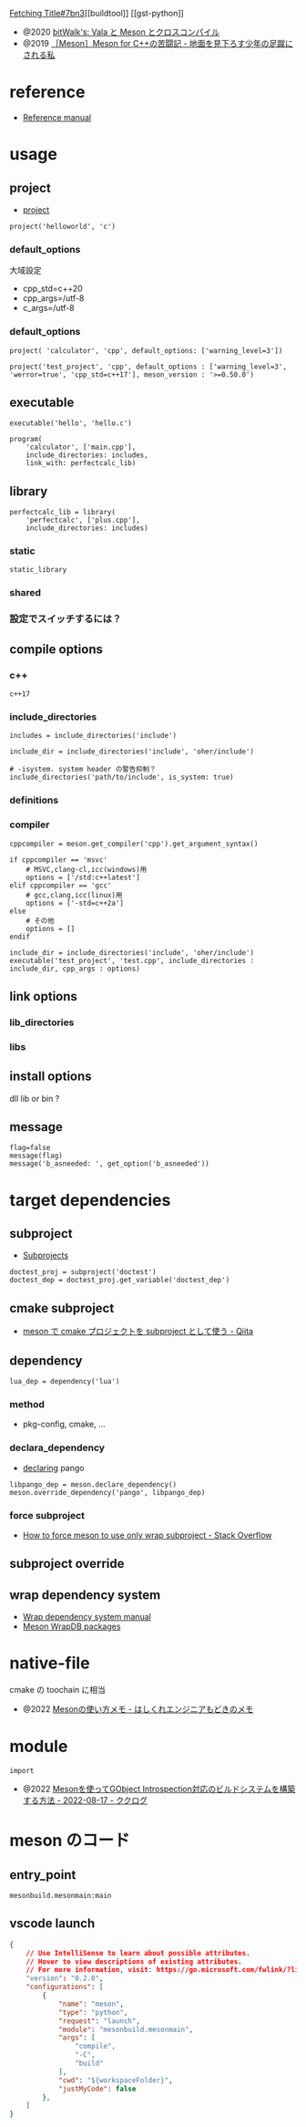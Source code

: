 [Fetching Title#7bn3](https://gitlab.freedesktop.org/xrdesktop/xrdesktop)[[buildtool]]
[[gst-python]]


- @2020 [bitWalk's: Vala と Meson とクロスコンパイル](https://bitwalk.blogspot.com/2020/08/vala-meson.html)
- @2019 [［Meson］Meson for C++の苦闘記 - 地面を見下ろす少年の足蹴にされる私](https://onihusube.hatenablog.com/entry/2019/09/20/023511)

# reference
- [Reference manual](https://mesonbuild.com/Reference-manual.html)

# usage

## project
- [project](https://mesonbuild.com/Reference-manual_functions.html#project)
```meson.build
project('helloworld', 'c')
```

### default_options 
大域設定
- cpp_std=c++20
- cpp_args=/utf-8
- c_args=/utf-8


### default_options

```meson.build
project( 'calculator', 'cpp', default_options: ['warning_level=3'])
```

```meson.build
project('test_project', 'cpp', default_options : ['warning_level=3', 'werror=true', 'cpp_std=c++17'], meson_version : '>=0.50.0')
```

## executable
```meson.build
executable('hello', 'hello.c')
```

```meson.build
program(
    'calculator', ['main.cpp'],
    include_directories: includes,
    link_with: perfectcalc_lib)
```

## library
```meson.build
perfectcalc_lib = library(
    'perfectcalc', ['plus.cpp'],
    include_directories: includes)
```

### static
`static_library`
### shared

### 設定でスイッチするには？

## compile options
### c++
`c++17`
### include_directories
```meson.build
includes = include_directories('include')

include_dir = include_directories('include', 'oher/include')

# -isystem. system header の警告抑制？
include_directories('path/to/include', is_system: true)
```

### definitions

### compiler

```meson.build
cppcompiler = meson.get_compiler('cpp').get_argument_syntax()

if cppcompiler == 'msvc'
    # MSVC,clang-cl,icc(windows)用
    options = ['/std:c++latest']
elif cppcompiler == 'gcc'
    # gcc,clang,icc(linux)用
    options = ['-std=c++2a']
else
    # その他
    options = []
endif

include_dir = include_directories('include', 'oher/include')
executable('test_project', 'test.cpp', include_directories : include_dir, cpp_args : options)
```

## link options
### lib_directories
### libs

## install options
dll lib or bin ?

## message
```meson.build
flag=false
message(flag)
message('b_asneeded: ', get_option('b_asneeded'))
```

# target dependencies
## subproject
- [Subprojects](https://mesonbuild.com/Subprojects.html)
```meson.build
doctest_proj = subproject('doctest')
doctest_dep = doctest_proj.get_variable('doctest_dep')
```

## cmake subproject
- [meson で cmake プロジェクトを subproject として使う - Qiita](https://qiita.com/syoyo/items/ad965b5127188c356074)

## dependency
```meson.build
lua_dep = dependency('lua')
```

### method
- pkg-config, cmake, ...

### declara_dependency
- [declaring](https://mesonbuild.com/Dependencies.html#declaring-your-own)
pango
```meson
libpango_dep = meson.declare_dependency()
meson.override_dependency('pango', libpango_dep)
```

### force subproject
- [How to force meson to use only wrap subproject - Stack Overflow](https://stackoverflow.com/questions/73053163/how-to-force-meson-to-use-only-wrap-subproject)

## subproject override

## wrap dependency system
- [Wrap dependency system manual](https://mesonbuild.com/Wrap-dependency-system-manual.html)
- [Meson WrapDB packages](https://mesonbuild.com/Wrapdb-projects.html)

# native-file
cmake の toochain に相当
- @2022 [Mesonの使い方メモ - はしくれエンジニアもどきのメモ](https://cartman0.hatenablog.com/entry/2022/03/24/Meson%E3%81%AE%E4%BD%BF%E3%81%84%E6%96%B9%E3%83%A1%E3%83%A2)

# module
`import`
- @2022 [Mesonを使ってGObject Introspection対応のビルドシステムを構築する方法 - 2022-08-17 - ククログ](https://www.clear-code.com/blog/2022/8/17/meson-and-gobject-introspection.html)

# meson のコード
## entry_point
`mesonbuild.mesonmain:main`

## vscode launch
```json
{
    // Use IntelliSense to learn about possible attributes.
    // Hover to view descriptions of existing attributes.
    // For more information, visit: https://go.microsoft.com/fwlink/?linkid=830387
    "version": "0.2.0",
    "configurations": [
        {
            "name": "meson",
            "type": "python",
            "request": "launch",
            "module": "mesonbuild.mesonmain",
            "args": [
                "compile",
                "-C",
                "build"
            ],
            "cwd": "${workspaceFolder}",
            "justMyCode": false
        },
    ]
}
```
